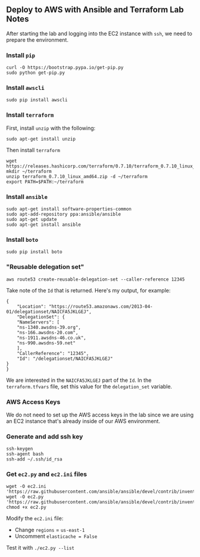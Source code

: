 Deploy to AWS with Ansible and Terraform Lab Notes
-------------

After starting the lab and logging into the EC2 instance with `ssh`, we need to prepare the environment. 

### Install `pip`

```
curl -O https://bootstrap.pypa.io/get-pip.py
sudo python get-pip.py
```

### Install `awscli`

```
sudo pip install awscli
```

### Install `terraform`

First, install `unzip` with the following:

```sudo apt-get install unzip```

Then install `terraform`

```
wget https://releases.hashicorp.com/terraform/0.7.10/terraform_0.7.10_linux_amd64.zip
mkdir ~/terraform
unzip terraform_0.7.10_linux_amd64.zip -d ~/terraform
export PATH=$PATH:~/terraform
```

### Install `ansible`

```
sudo apt-get install software-properties-common
sudo apt-add-repository ppa:ansible/ansible
sudo apt-get update
sudo apt-get install ansible
```

### Install `boto`

```
sudo pip install boto
```

### "Reusable delegation set"

```
aws route53 create-reusable-delegation-set --caller-reference 12345
```

Take note of the `Id` that is returned. Here's my output, for example: 

```
{
    "Location": "https://route53.amazonaws.com/2013-04-01/delegationset/NAICFA5JKLGEJ", 
    "DelegationSet": {
    "NameServers": [
    "ns-1340.awsdns-39.org", 
    "ns-166.awsdns-20.com", 
    "ns-1911.awsdns-46.co.uk", 
    "ns-990.awsdns-59.net"
    ], 
    "CallerReference": "12345", 
    "Id": "/delegationset/NAICFA5JKLGEJ"
}
}
```

We are interested in the `NAICFA5JKLGEJ` part of the `Id`. In the `terraform.tfvars` file, set this value for the `delegation_set` variable.

### AWS Access Keys

We do not need to set up the AWS access keys in the lab since we are using an EC2 instance that's already inside of our AWS environment. 

### Generate and add ssh key

```
ssh-keygen
ssh-agent bash
ssh-add ~/.ssh/id_rsa
```

### Get `ec2.py` and `ec2.ini` files

```
wget -O ec2.ini 'https://raw.githubusercontent.com/ansible/ansible/devel/contrib/inventory/ec2.ini'
wget -O ec2.py 'https://raw.githubusercontent.com/ansible/ansible/devel/contrib/inventory/ec2.py'
chmod +x ec2.py
```

Modify the `ec2.ini` file:

- Change `regions` = `us-east-1`
- Uncomment `elasticache = False`

Test it with `./ec2.py --list`